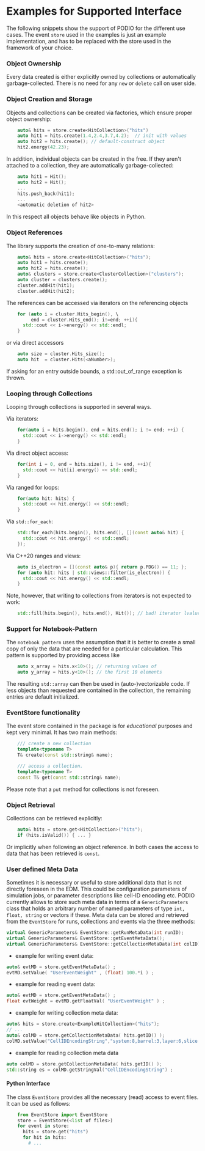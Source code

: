 # Examples for Supported Interface

The following snippets show the support of PODIO for the different use cases.
 The event `store` used in the examples is just an example implementation, and has to be replaced with the store used in the framework of your choice.

### Object Ownership

Every data created is either explicitly owned by collections or automatically garbage-collected. There is no need for any `new` or `delete` call on user side.

### Object Creation and Storage

Objects and collections can be created via factories, which ensure proper object ownership:

```cpp
    auto& hits = store.create<HitCollection>("hits")
    auto hit1 = hits.create(1.4,2.4,3.7,4.2);  // init with values
    auto hit2 = hits.create(); // default-construct object
    hit2.energy(42.23);
```

In addition, individual objects can be created in the free. If they aren't attached to a collection, they are automatically garbage-collected:

```cpp
    auto hit1 = Hit();
    auto hit2 = Hit();
    ...
    hits.push_back(hit1);
    ...
    <automatic deletion of hit2>
```

In this respect all objects behave like objects in Python.

### Object References

The library supports the creation of one-to-many relations:

```cpp
    auto& hits = store.create<HitCollection>("hits");
    auto hit1 = hits.create();
    auto hit2 = hits.create();
    auto& clusters = store.create<ClusterCollection>("clusters");
    auto cluster = clusters.create();
    cluster.addHit(hit1);
    cluster.addHit(hit2);
```

The references can be accessed via iterators on the referencing objects

```cpp
    for (auto i = cluster.Hits_begin(), \
         end = cluster.Hits_end(); i!=end; ++i){
      std::cout << i->energy() << std::endl;
    }
```

or via direct accessors

```cpp
    auto size = cluster.Hits_size();
    auto hit  = cluster.Hits(<aNumber>);
```

If asking for an entry outside bounds, a std::out_of_range exception is thrown.


### Looping through Collections
Looping through collections is supported in several ways.

Via iterators:

```cpp
    for(auto i = hits.begin(), end = hits.end(); i != end; ++i) {
      std::cout << i->energy() << std::endl;
    }
```

Via direct object access:

```cpp
    for(int i = 0, end = hits.size(), i != end, ++i){
      std::cout << hit[i].energy() << std::endl;
    }
```

Via ranged for loops:

```cpp
    for(auto hit: hits) {
      std::cout << hit.energy() << std::endl;
    }
```

Via `std::for_each`:

```cpp
    std::for_each(hits.begin(), hits.end(), [](const auto& hit) {
      std::cout << hit.energy() << std::endl;
    });
```

Via C++20 ranges and views:

```cpp
    auto is_electron = [](const auto& p){ return p.PDG() == 11; };
    for (auto hit: hits | std::views::filter(is_electron)) {
      std::cout << hit.energy() << std::endl;
    }
```

Note, however, that writing to collections from iterators is not expected to work:
```cpp
    std::fill(hits.begin(), hits.end(), Hit()); // bad! iterator lvalues do not modify collection!
```

### Support for Notebook-Pattern

The `notebook pattern` uses the assumption that it is better to create a small
copy of only the data that are needed for a particular calculation. This
pattern is supported by providing access like

```cpp
    auto x_array = hits.x<10>(); // returning values of
    auto y_array = hits.y<10>(); // the first 10 elements
```

The resulting `std::array` can then be used in (auto-)vectorizable code.
If less objects than requested are contained in the collection, the remaining entries are default initialized.

### EventStore functionality

The event store contained in the package is for *educational* purposes and kept very minimal. It has two main methods:

```cpp
    /// create a new collection
    template<typename T>
    T& create(const std::string& name);

    /// access a collection.
    template<typename T>
    const T& get(const std::string& name);
```

Please note that a `put` method for collections is not foreseen.

### Object Retrieval

Collections can be retrieved explicitly:

```cpp
    auto& hits = store.get<HitCollection>("hits");
    if (hits.isValid()) { ... }
```

Or implicitly when following an object reference. In both cases the access to data that has been retrieved is `const`.


### User defined Meta Data

Sometimes it is necessary or useful to store additional data that is not directly foreseen in the EDM.
This could be configuration parameters of simulation jobs, or parameter descriptions like cell-ID encoding etc. PODIO currently allows to store such meta data in terms of a `GenericParameters` class that
holds an arbitrary number of named parameters of type `int, float, string` or vectors if these.
Meta data can be stored and retrieved from the `EventStore` for runs, collections and events via
the three methods:
```cpp
virtual GenericParameters& EventStore::getRunMetaData(int runID);
virtual GenericParameters& EventStore::getEventMetaData();
virtual GenericParameters& EventStore::getCollectionMetaData(int colID);
```

- example for writing event data:
```cpp
auto& evtMD = store.getEventMetaData() ;
evtMD.setValue( "UserEventWeight" , (float) 100.*i ) ;
```
- example for reading event data:
```cpp
auto& evtMD = store.getEventMetaData() ;
float evtWeight = evtMD.getFloatVal( "UserEventWeight" ) ;

```

- example for writing collection meta data:

```cpp
auto& hits = store.create<ExampleHitCollection>("hits");
// ...
auto& colMD = store.getCollectionMetaData( hits.getID() );
colMD.setValue("CellIDEncodingString","system:8,barrel:3,layer:6,slice:5,x:-16,y:-16");
```

- example for reading collection meta data

```cpp
auto colMD = store.getCollectionMetaData( hits.getID() );
std::string es = colMD.getStringVal("CellIDEncodingString") ;
```


#### Python Interface

The class `EventStore` provides all the necessary (read) access to event files. It can be used as follows:

```python
    from EventStore import EventStore
    store = EventStore(<list of files>)
    for event in store:
      hits = store.get("hits")
      for hit in hits:
        # ...
```

